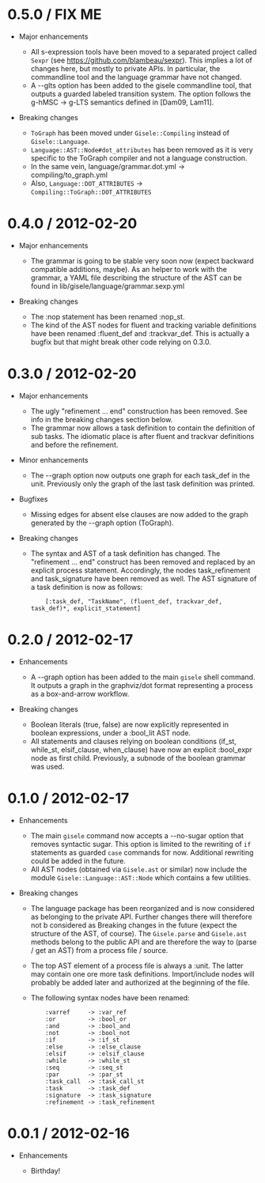 # 0.5.0 / FIX ME

* Major enhancements

  * All s-expression tools have been moved to a separated project called `Sexpr` (see
    https://github.com/blambeau/sexpr). This implies a lot of changes here, but mostly
    to private APIs. In particular, the commandline tool and the language grammar have not
    changed.
  * A --glts option has been added to the gisele commandline tool, that outputs a guarded
    labeled transition system. The option follows the g-hMSC -> g-LTS semantics defined
    in [Dam09, Lam11].

* Breaking changes

  * `ToGraph` has been moved under `Gisele::Compiling` instead of `Gisele::Language`.
  * `Language::AST::Node#dot_attributes` has been removed as it is very specific to the
    ToGraph compiler and not a language construction.
  * In the same vein, language/grammar.dot.yml -> compiling/to_graph.yml
  * Also, `Language::DOT_ATTRIBUTES` -> `Compiling::ToGraph::DOT_ATTRIBUTES`

# 0.4.0 / 2012-02-20

* Major enhancements

  * The grammar is going to be stable very soon now (expect backward compatible additions,
    maybe). As an helper to work with the grammar, a YAML file describing the structure of
    the AST can be found in lib/gisele/language/grammar.sexp.yml

* Breaking changes

  * The :nop statement has been renamed :nop_st.
  * The kind of the AST nodes for fluent and tracking variable definitions have been
    renamed :fluent_def and :trackvar_def. This is actually a bugfix but that might break
    other code relying on 0.3.0.

# 0.3.0 / 2012-02-20

* Major enhancements

  * The ugly "refinement ... end" construction has been removed. See info in the breaking
    changes section below.
  * The grammar now allows a task definition to contain the definition of sub tasks. The
    idiomatic place is after fluent and trackvar definitions and before the refinement.

* Minor enhancements

  * The --graph option now outputs one graph for each task_def in the unit. Previously
    only the graph of the last task definition was printed.

* Bugfixes

  * Missing edges for absent else clauses are now added to the graph generated by
    the --graph option (ToGraph).

* Breaking changes

  * The syntax and AST of a task definition has changed. The "refinement ... end"
    construct has been removed and replaced by an explicit process statement. Accordingly,
    the nodes task_refinement and task_signature have been removed as well. The AST
    signature of a task definition is now as follows:

            [:task_def, "TaskName", (fluent_def, trackvar_def, task_def)*, explicit_statement]

# 0.2.0 / 2012-02-17

* Enhancements

  * A --graph option has been added to the main `gisele` shell command. It outputs a graph
    in the graphviz/dot format representing a process as a box-and-arrow workflow.

* Breaking changes

  * Boolean literals (true, false) are now explicitly represented in boolean expressions,
    under a :bool_lit AST node.
  * All statements and clauses relying on boolean conditions (if_st, while_st,
    elsif_clause, when_clause) have now an explicit :bool_expr node as first child.
    Previously, a subnode of the boolean grammar was used.

# 0.1.0 / 2012-02-17

* Enhancements

  * The main `gisele` command now accepts a --no-sugar option that removes syntactic
    sugar. This option is limited to the rewriting of `if` statements as guarded `case`
    commands for now. Additional rewriting could be added in the future.
  * All AST nodes (obtained via `Gisele.ast` or similar) now include the module
    `Gisele::Language::AST::Node` which contains a few utilities.

* Breaking changes

  * The language package has been reorganized and is now considered as belonging to
    the private API. Further changes there will therefore not b considered as Breaking
    changes in the future (expect the structure of the AST, of course).
    The `Gisele.parse` and `Gisele.ast` methods belong to the public API and are therefore
    the way to (parse / get an AST) from a process file / source.

  * The top AST element of a process file is always a :unit. The latter may contain
    one ore more task definitions. Import/include nodes will probably be added later
    and authorized at the beginning of the file.

  * The following syntax nodes have been renamed:

            :varref     -> :var_ref
            :or         -> :bool_or
            :and        -> :bool_and
            :not        -> :bool_not
            :if         -> :if_st
            :else       -> :else_clause
            :elsif      -> :elsif_clause
            :while      -> :while_st
            :seq        -> :seq_st
            :par        -> :par_st
            :task_call  -> :task_call_st
            :task       -> :task_def
            :signature  -> :task_signature
            :refinement -> :task_refinement

# 0.0.1 / 2012-02-16

* Enhancements

  * Birthday!